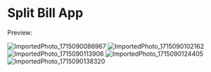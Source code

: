 # Split Bill App

Preview:

![ImportedPhoto_1715090086967](https://github.com/Edward-Ang/Flutter-Project/assets/64727838/9636ef45-c748-44b8-b3b8-d45e3e65b849)
 ![ImportedPhoto_1715090102162](https://github.com/Edward-Ang/Flutter-Project/assets/64727838/e58cf2f0-a83b-4026-997d-bb25e70965a0)
![ImportedPhoto_1715090113906](https://github.com/Edward-Ang/Flutter-Project/assets/64727838/5533a766-525f-44b9-91a3-43eb887273af) ![ImportedPhoto_1715090124405](https://github.com/Edward-Ang/Flutter-Project/assets/64727838/75b4400d-5db6-4a4a-b9c5-5175b7394686) ![ImportedPhoto_1715090138320](https://github.com/Edward-Ang/Flutter-Project/assets/64727838/3053cefa-9879-4989-87a8-c0b84957a455)




